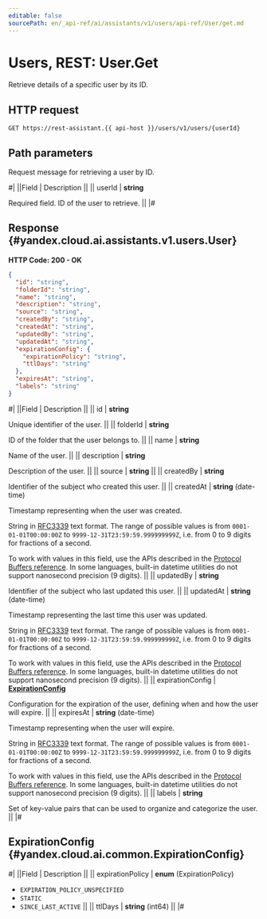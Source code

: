 ```yaml
---
editable: false
sourcePath: en/_api-ref/ai/assistants/v1/users/api-ref/User/get.md
---
```


# Users, REST: User.Get

Retrieve details of a specific user by its ID.

## HTTP request

```
GET https://rest-assistant.{{ api-host }}/users/v1/users/{userId}
```

## Path parameters

Request message for retrieving a user by ID.

#|
||Field | Description ||
|| userId | **string**

Required field. ID of the user to retrieve. ||
|#

## Response {#yandex.cloud.ai.assistants.v1.users.User}

**HTTP Code: 200 - OK**

```json
{
  "id": "string",
  "folderId": "string",
  "name": "string",
  "description": "string",
  "source": "string",
  "createdBy": "string",
  "createdAt": "string",
  "updatedBy": "string",
  "updatedAt": "string",
  "expirationConfig": {
    "expirationPolicy": "string",
    "ttlDays": "string"
  },
  "expiresAt": "string",
  "labels": "string"
}
```

#|
||Field | Description ||
|| id | **string**

Unique identifier of the user. ||
|| folderId | **string**

ID of the folder that the user belongs to. ||
|| name | **string**

Name of the user. ||
|| description | **string**

Description of the user. ||
|| source | **string** ||
|| createdBy | **string**

Identifier of the subject who created this user. ||
|| createdAt | **string** (date-time)

Timestamp representing when the user was created.

String in [RFC3339](https://www.ietf.org/rfc/rfc3339.txt) text format. The range of possible values is from
`0001-01-01T00:00:00Z` to `9999-12-31T23:59:59.999999999Z`, i.e. from 0 to 9 digits for fractions of a second.

To work with values in this field, use the APIs described in the
[Protocol Buffers reference](https://developers.google.com/protocol-buffers/docs/reference/overview).
In some languages, built-in datetime utilities do not support nanosecond precision (9 digits). ||
|| updatedBy | **string**

Identifier of the subject who last updated this user. ||
|| updatedAt | **string** (date-time)

Timestamp representing the last time this user was updated.

String in [RFC3339](https://www.ietf.org/rfc/rfc3339.txt) text format. The range of possible values is from
`0001-01-01T00:00:00Z` to `9999-12-31T23:59:59.999999999Z`, i.e. from 0 to 9 digits for fractions of a second.

To work with values in this field, use the APIs described in the
[Protocol Buffers reference](https://developers.google.com/protocol-buffers/docs/reference/overview).
In some languages, built-in datetime utilities do not support nanosecond precision (9 digits). ||
|| expirationConfig | **[ExpirationConfig](#yandex.cloud.ai.common.ExpirationConfig)**

Configuration for the expiration of the user, defining when and how the user will expire. ||
|| expiresAt | **string** (date-time)

Timestamp representing when the user will expire.

String in [RFC3339](https://www.ietf.org/rfc/rfc3339.txt) text format. The range of possible values is from
`0001-01-01T00:00:00Z` to `9999-12-31T23:59:59.999999999Z`, i.e. from 0 to 9 digits for fractions of a second.

To work with values in this field, use the APIs described in the
[Protocol Buffers reference](https://developers.google.com/protocol-buffers/docs/reference/overview).
In some languages, built-in datetime utilities do not support nanosecond precision (9 digits). ||
|| labels | **string**

Set of key-value pairs that can be used to organize and categorize the user. ||
|#

## ExpirationConfig {#yandex.cloud.ai.common.ExpirationConfig}

#|
||Field | Description ||
|| expirationPolicy | **enum** (ExpirationPolicy)

- `EXPIRATION_POLICY_UNSPECIFIED`
- `STATIC`
- `SINCE_LAST_ACTIVE` ||
|| ttlDays | **string** (int64) ||
|#
